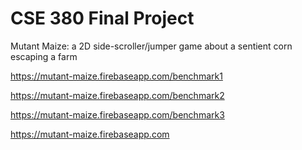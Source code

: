 # CSE 380 Final Project
Mutant Maize: a 2D side-scroller/jumper game about a sentient corn escaping a farm

https://mutant-maize.firebaseapp.com/benchmark1

https://mutant-maize.firebaseapp.com/benchmark2

https://mutant-maize.firebaseapp.com/benchmark3

https://mutant-maize.firebaseapp.com
